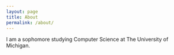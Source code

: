 ```yaml
---
layout: page
title: About
permalink: /about/
---
```


I am a sophomore studying Computer Science at The University of Michigan.
